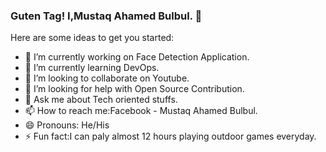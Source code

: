 ### Guten Tag! I,Mustaq Ahamed Bulbul. 👋

Here are some ideas to get you started:

- 🔭 I’m currently working on Face Detection Application.
- 🌱 I’m currently learning DevOps.
- 👯 I’m looking to collaborate on Youtube.
- 🤔 I’m looking for help with Open Source Contribution.
- 💬 Ask me about Tech oriented stuffs.
- 📫 How to reach me:Facebook - Mustaq Ahamed Bulbul.
- 😄 Pronouns: He/His
- ⚡ Fun fact:I can paly almost 12 hours playing outdoor games everyday.
